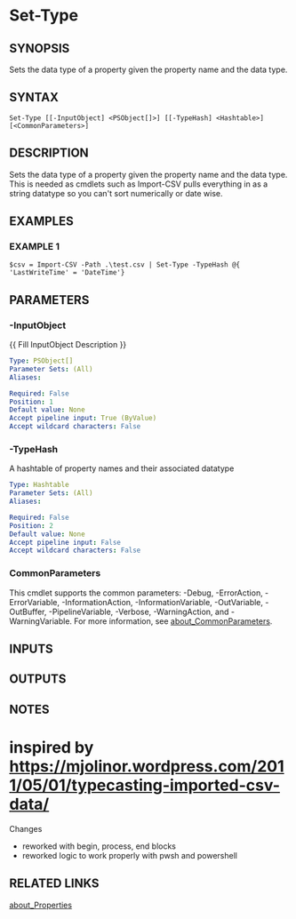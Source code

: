 ﻿---
external help file: PoshFunctions-help.xml
Module Name: poshfunctions
online version:
schema: 2.0.0
---

# Set-Type

## SYNOPSIS
Sets the data type of a property given the property name and the data type.

## SYNTAX

```
Set-Type [[-InputObject] <PSObject[]>] [[-TypeHash] <Hashtable>] [<CommonParameters>]
```

## DESCRIPTION
Sets the data type of a property given the property name and the data type.
This is needed as cmdlets such as Import-CSV pulls everything in as a string
datatype so you can't sort numerically or date wise.

## EXAMPLES

### EXAMPLE 1
```
$csv = Import-CSV -Path .\test.csv | Set-Type -TypeHash @{ 'LastWriteTime' = 'DateTime'}
```

## PARAMETERS

### -InputObject
{{ Fill InputObject Description }}

```yaml
Type: PSObject[]
Parameter Sets: (All)
Aliases:

Required: False
Position: 1
Default value: None
Accept pipeline input: True (ByValue)
Accept wildcard characters: False
```

### -TypeHash
A hashtable of property names and their associated datatype

```yaml
Type: Hashtable
Parameter Sets: (All)
Aliases:

Required: False
Position: 2
Default value: None
Accept pipeline input: False
Accept wildcard characters: False
```

### CommonParameters
This cmdlet supports the common parameters: -Debug, -ErrorAction, -ErrorVariable, -InformationAction, -InformationVariable, -OutVariable, -OutBuffer, -PipelineVariable, -Verbose, -WarningAction, and -WarningVariable. For more information, see [about_CommonParameters](http://go.microsoft.com/fwlink/?LinkID=113216).

## INPUTS

## OUTPUTS

## NOTES
# inspired by https://mjolinor.wordpress.com/2011/05/01/typecasting-imported-csv-data/

Changes
* reworked with begin, process, end blocks
* reworked logic to work properly with pwsh and powershell

## RELATED LINKS

[about_Properties]()

